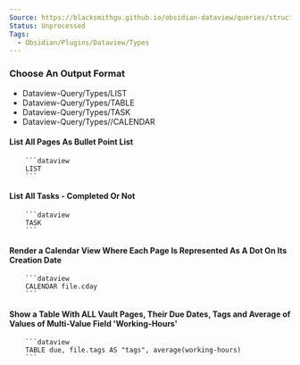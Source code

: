 ```yaml
---
Source: https://blacksmithgu.github.io/obsidian-dataview/queries/structure/
Status: Unprocessed
Tags:
  - Obsidian/Plugins/Dataview/Types
---
```


### Choose An Output Format

-  Dataview-Query/Types/LIST
-  Dataview-Query/Types/TABLE
-  Dataview-Query/Types/TASK
-  Dataview-Query/Types//CALENDAR

#### **List All Pages As Bullet Point List**

```
	```dataview 
	LIST 
	```
```

#### **List All Tasks - Completed Or Not**

```
	```dataview 
	TASK 
	```
```

#### **Render a Calendar View Where Each Page Is Represented As A Dot On Its Creation Date**

```
	```dataview 
	CALENDAR file.cday 
	```
```

#### **Show a Table With ALL Vault Pages, Their Due Dates, Tags and Average of Values of Multi-Value Field 'Working-Hours'**

```
	```dataview 
	TABLE due, file.tags AS "tags", average(working-hours) 
	```
```
